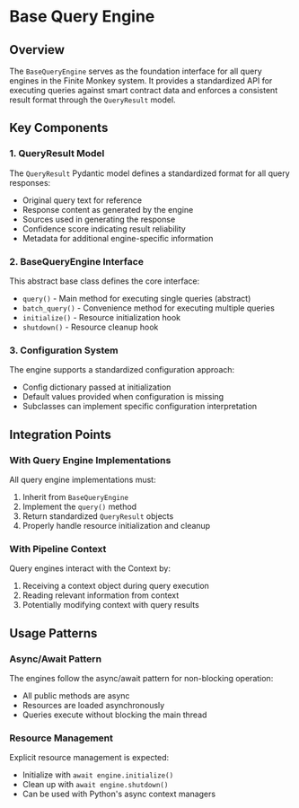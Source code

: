 # Base Query Engine

## Overview

The `BaseQueryEngine` serves as the foundation interface for all query engines in the Finite Monkey system. It provides a standardized API for executing queries against smart contract data and enforces a consistent result format through the `QueryResult` model.

## Key Components

### 1. QueryResult Model

The `QueryResult` Pydantic model defines a standardized format for all query responses:
- Original query text for reference
- Response content as generated by the engine
- Sources used in generating the response
- Confidence score indicating result reliability
- Metadata for additional engine-specific information

### 2. BaseQueryEngine Interface

This abstract base class defines the core interface:
- `query()` - Main method for executing single queries (abstract)
- `batch_query()` - Convenience method for executing multiple queries
- `initialize()` - Resource initialization hook
- `shutdown()` - Resource cleanup hook

### 3. Configuration System

The engine supports a standardized configuration approach:
- Config dictionary passed at initialization
- Default values provided when configuration is missing
- Subclasses can implement specific configuration interpretation

## Integration Points

### With Query Engine Implementations

All query engine implementations must:
1. Inherit from `BaseQueryEngine`
2. Implement the `query()` method
3. Return standardized `QueryResult` objects
4. Properly handle resource initialization and cleanup

### With Pipeline Context

Query engines interact with the Context by:
1. Receiving a context object during query execution
2. Reading relevant information from context
3. Potentially modifying context with query results

## Usage Patterns

### Async/Await Pattern

The engines follow the async/await pattern for non-blocking operation:
- All public methods are async
- Resources are loaded asynchronously
- Queries execute without blocking the main thread

### Resource Management

Explicit resource management is expected:
- Initialize with `await engine.initialize()`
- Clean up with `await engine.shutdown()`
- Can be used with Python's async context managers